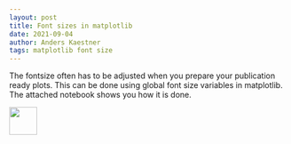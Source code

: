 ```yaml
---
layout: post
title: Font sizes in matplotlib
date: 2021-09-04
author: Anders Kaestner
tags: matplotlib font size
---
```

The fontsize often has to be adjusted when you prepare your publication ready plots. This can be done using global font size variables in matplotlib. The attached notebook shows you how it is done.

[<img src="https://upload.wikimedia.org/wikipedia/commons/3/38/Jupyter_logo.svg" height="50px"/>](https://nbviewer.jupyter.org/github/neutronimaging/coding-recipes/blob/main/python/PlottingFonts.ipynb)
